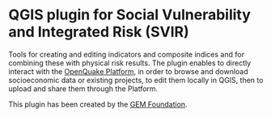 # QGIS plugin for Social Vulnerability and Integrated Risk (SVIR)

Tools for creating and editing indicators and composite indices and for combining these with physical risk results.
The plugin enables to directly interact with the [OpenQuake Platform](https://platform.openquake.org/), in order to 
browse and download socioeconomic data or existing projects, to edit them locally in QGIS, then to 
upload and share them through the Platform.

This plugin has been created by the [GEM Foundation](http://www.globalquakemodel.org/gem/).
